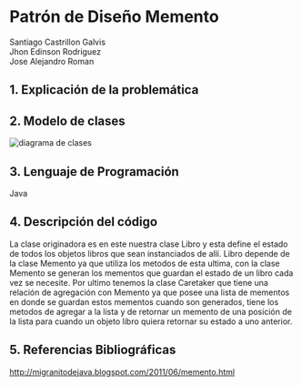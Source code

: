# Patrón de Diseño Memento
Santiago Castrillon Galvis <br/>
Jhon Edinson Rodriguez <br/>
Jose Alejandro Roman <br/>


## 1. Explicación de la problemática



## 2. Modelo de clases
![diagrama de clases](https://user-images.githubusercontent.com/33042735/48372654-42c84b00-e68d-11e8-808a-8df41917d02d.jpeg)

## 3. Lenguaje de Programación
Java

## 4. Descripción del código
La clase originadora es en este nuestra clase Libro y esta define el estado de todos los objetos libros que sean instanciados de allí. Libro depende de la clase Memento ya que utiliza los metodos de esta ultima, con la clase Memento se generan los mementos que guardan el estado de un libro cada vez se necesite. Por ultimo tenemos la clase Caretaker que tiene una relación de agregación con Memento ya que posee una lista de mementos en donde se guardan estos mementos cuando son generados, tiene los metodos de agregar a la lista y de retornar un memento de una posición de la lista para cuando un objeto libro quiera retornar su estado a uno anterior.

## 5. Referencias Bibliográficas
http://migranitodejava.blogspot.com/2011/06/memento.html
